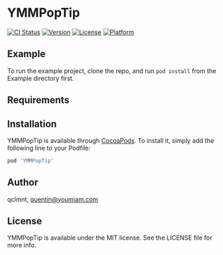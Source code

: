 # YMMPopTip

[![CI Status](https://img.shields.io/travis/qclmnt/YMMPopTip.svg?style=flat)](https://travis-ci.org/qclmnt/YMMPopTip)
[![Version](https://img.shields.io/cocoapods/v/YMMPopTip.svg?style=flat)](https://cocoapods.org/pods/YMMPopTip)
[![License](https://img.shields.io/cocoapods/l/YMMPopTip.svg?style=flat)](https://cocoapods.org/pods/YMMPopTip)
[![Platform](https://img.shields.io/cocoapods/p/YMMPopTip.svg?style=flat)](https://cocoapods.org/pods/YMMPopTip)

## Example

To run the example project, clone the repo, and run `pod install` from the Example directory first.

## Requirements

## Installation

YMMPopTip is available through [CocoaPods](https://cocoapods.org). To install
it, simply add the following line to your Podfile:

```ruby
pod 'YMMPopTip'
```

## Author

qclmnt, quentin@youmiam.com

## License

YMMPopTip is available under the MIT license. See the LICENSE file for more info.
